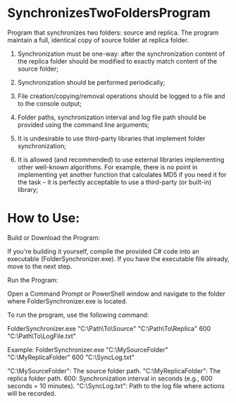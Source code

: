 # SynchronizesTwoFoldersProgram
Program that synchronizes two folders: source and replica. The program maintain a full, identical copy of source folder at replica folder.

1. Synchronization must be one-way: after the synchronization content of the replica folder should be modified to exactly match content of the source folder;

2. Synchronization should be performed periodically;

3. File creation/copying/removal operations should be logged to a file and to the console output;

4. Folder paths, synchronization interval and log file path should be provided using the command line arguments;

5. It is undesirable to use third-party libraries that implement folder synchronization;

6. It is allowed (and recommended) to use external libraries implementing other well-known algorithms. For example, there is no point in implementing yet another function that calculates MD5 if you need it for the task – it is perfectly acceptable to use a third-party (or built-in) library;


# How to Use:

Build or Download the Program:

  If you're building it yourself, compile the provided C# code into an executable (FolderSynchronizer.exe). If you have the executable file already, move to the next step.

Run the Program: 

  Open a Command Prompt or PowerShell window and navigate to the folder where FolderSynchronizer.exe is located.

To run the program, use the following command:

FolderSynchronizer.exe "C:\Path\To\Source" "C:\Path\To\Replica" 600 "C:\Path\To\LogFile.txt"

Example:
FolderSynchronizer.exe "C:\MySourceFolder" "C:\MyReplicaFolder" 600 "C:\SyncLog.txt"

  "C:\MySourceFolder": The source folder path.
  "C:\MyReplicaFolder": The replica folder path.
  600: Synchronization interval in seconds (e.g., 600 seconds = 10 minutes).
  "C:\SyncLog.txt": Path to the log file where actions will be recorded.
